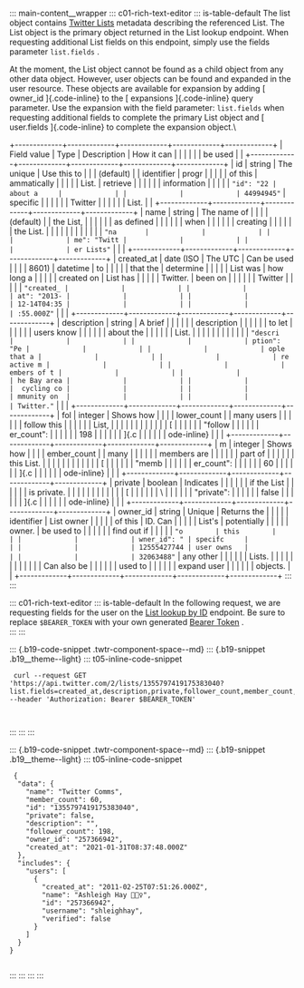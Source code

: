 ::: main-content__wrapper
::: c01-rich-text-editor
::: is-table-default
The list object contains [Twitter
Lists](https://help.twitter.com/en/using-twitter/twitter-lists) metadata
describing the referenced List. The List object is the primary object
returned in the List lookup endpoint. When requesting additional List
fields on this endpoint, simply use the fields parameter ` list.fields `
.

At the moment, the List object cannot be found as a child object from
any other data object. However, user objects can be found and expanded
in the user resource. These objects are available for expansion by
adding [ owner_id ]{.code-inline} to the [ expansions ]{.code-inline}
query parameter. Use the expansion with the field parameter:
` list.fields ` when requesting additional fields to complete the
primary List object and [ user.fields ]{.code-inline} to complete the
expansion object.\

+-------------+-------------+-------------+-------------+-------------+
| Field value | Type        | Description | How it can  |             |
|             |             |             | be used     |             |
+-------------+-------------+-------------+-------------+-------------+
| id          | string      | The unique  | Use this to |             |
| (default)   |             | identifier  | progr       |             |
|             |             | of this     | ammatically |             |
|             |             | List.       | retrieve    |             |
|             |             |             | information |             |
|             |             | ` "id": "22 | about a     |             |
|             |             | 44994945" ` | specific    |             |
|             |             |             | Twitter     |             |
|             |             |             | List.       |             |
+-------------+-------------+-------------+-------------+-------------+
| name        | string      | The name of |             |             |
| (default)   |             | the List,   |             |             |
|             |             | as defined  |             |             |
|             |             | when        |             |             |
|             |             | creating    |             |             |
|             |             | the List.   |             |             |
|             |             |             |             |             |
|             |             | ` "na       |             |             |
|             |             | me": "Twitt |             |             |
|             |             | er Lists" ` |             |             |
+-------------+-------------+-------------+-------------+-------------+
| created_at  | date (ISO   | The UTC     | Can be used |             |
|             | 8601)       | datetime    | to          |             |
|             |             | that the    | determine   |             |
|             |             | List was    | how long a  |             |
|             |             | created on  | List has    |             |
|             |             | Twitter.    | been on     |             |
|             |             |             | Twitter     |             |
|             |             | ` "created_ |             |             |
|             |             | at": "2013- |             |             |
|             |             | 12-14T04:35 |             |             |
|             |             | :55.000Z" ` |             |             |
+-------------+-------------+-------------+-------------+-------------+
| description | string      | A brief     |             |             |
|             |             | description |             |             |
|             |             | to let      |             |             |
|             |             | users know  |             |             |
|             |             | about the   |             |             |
|             |             | List.       |             |             |
|             |             |             |             |             |
|             |             | ` "descri   |             |             |
|             |             | ption": "Pe |             |             |
|             |             | ople that a |             |             |
|             |             | re active m |             |             |
|             |             | embers of t |             |             |
|             |             | he Bay area |             |             |
|             |             |  cycling co |             |             |
|             |             | mmunity on  |             |             |
|             |             | Twitter." ` |             |             |
+-------------+-------------+-------------+-------------+-------------+
| fol         | integer     | Shows how   |             |             |
| lower_count |             | many users  |             |             |
|             |             | follow this |             |             |
|             |             | List,       |             |             |
|             |             |             |             |             |
|             |             | [           |             |             |
|             |             | \"follow    |             |             |
|             |             | er_count\": |             |             |
|             |             | 198         |             |             |
|             |             | ]{.c        |             |             |
|             |             | ode-inline} |             |             |
+-------------+-------------+-------------+-------------+-------------+
| m           | integer     | Shows how   |             |             |
| ember_count |             | many        |             |             |
|             |             | members are |             |             |
|             |             | part of     |             |             |
|             |             | this List.  |             |             |
|             |             |             |             |             |
|             |             | [           |             |             |
|             |             | \"memb      |             |             |
|             |             | er_count\": |             |             |
|             |             | 60          |             |             |
|             |             | ]{.c        |             |             |
|             |             | ode-inline} |             |             |
+-------------+-------------+-------------+-------------+-------------+
| private     | boolean     | Indicates   |             |             |
|             |             | if the List |             |             |
|             |             | is private. |             |             |
|             |             |             |             |             |
|             |             | [           |             |             |
|             |             | \           |             |             |
|             |             | "private\": |             |             |
|             |             | false       |             |             |
|             |             | ]{.c        |             |             |
|             |             | ode-inline} |             |             |
+-------------+-------------+-------------+-------------+-------------+
| owner_id    | string      | Unique      | Returns the |             |
|             |             | identifier  | List owner  |             |
|             |             | of this     | ID. Can     |             |
|             |             | List\'s     | potentially |             |
|             |             | owner.      | be used to  |             |
|             |             |             | find out if |             |
|             |             | ` "o        | this        |             |
|             |             | wner_id": " | specifc     |             |
|             |             | 12555427744 | user owns   |             |
|             |             | 32063488" ` | any other   |             |
|             |             |             | Lists.      |             |
|             |             |             |             |             |
|             |             |             | Can also be |             |
|             |             |             | used to     |             |
|             |             |             | expand user |             |
|             |             |             | objects.    |             |
+-------------+-------------+-------------+-------------+-------------+
:::
:::

::: c01-rich-text-editor
::: is-table-default
In the following request, we are requesting fields for the user on the
[List lookup by
ID](/en/docs/twitter-api/lists/list-lookup/introduction.html) endpoint.
Be sure to replace ` $BEARER_TOKEN ` with your own generated [Bearer
Token](/en/docs/authentication/oauth-2-0/bearer-tokens) .\
:::
:::

::: {.b19-code-snippet .twtr-component-space--md}
::: {.b19-snippet .b19__theme--light}
::: t05-inline-code-snippet
``` {.line-numbers .t05__pre--with-button .t05__pre--wrap-text}
 curl --request GET 'https://api.twitter.com/2/lists/1355797419175383040?list.fields=created_at,description,private,follower_count,member_count,owner_id&expansions=owner_id' --header 'Authorization: Bearer $BEARER_TOKEN'

    
```
:::
:::
:::

::: {.b19-code-snippet .twtr-component-space--md}
::: {.b19-snippet .b19__theme--light}
::: t05-inline-code-snippet
``` line-numbers
 {
  "data": {
    "name": "Twitter Comms",
    "member_count": 60,
    "id": "1355797419175383040",
    "private": false,
    "description": "",
    "follower_count": 198,
    "owner_id": "257366942",
    "created_at": "2021-01-31T08:37:48.000Z"
  },
  "includes": {
    "users": [
      {
        "created_at": "2011-02-25T07:51:26.000Z",
        "name": "Ashleigh Hay 🤸🏼‍♀️",
        "id": "257366942",
        "username": "shleighhay",
        "verified": false
      }
    ]
  }
}
    
```
:::
:::
:::
:::
